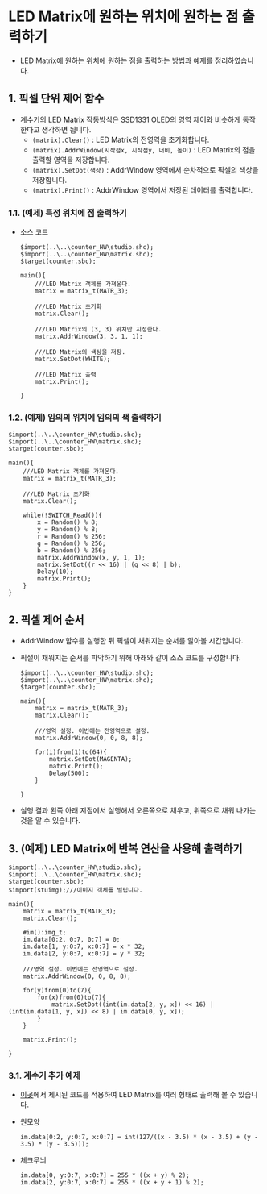 # LED Matrix에 원하는 위치에 원하는 점 출력하기

- LED Matrix에 원하는 위치에 원하는 점을 출력하는 방법과 예제를 정리하였습니다.

## 1. 픽셀 단위 제어 함수

- 계수기의 LED Matrix 작동방식은 SSD1331 OLED의 영역 제어와 비슷하게 동작한다고 생각하면 됩니다.
  - `(matrix).Clear()` : LED Matrix의 전영역을 초기화합니다.
  - `(matrix).AddrWindow(시작점x, 시작점y, 너비, 높이)` : LED Matrix의 점을 출력할 영역을 저장합니다.
  - `(matrix).SetDot(색상)` : AddrWindow 영역에서 순차적으로 픽셀의 색상을 저장합니다.
  - `(matrix).Print()` : AddrWindow 영역에서 저장된 데이터를 출력합니다.

### 1.1. (예제) 특정 위치에 점 출력하기

- 소스 코드
  ```
  $import(..\..\counter_HW\studio.shc);
  $import(..\..\counter_HW\matrix.shc);
  $target(counter.sbc);
  
  main(){
      ///LED Matrix 객체를 가져온다.
      matrix = matrix_t(MATR_3);
      
      ///LED Matrix 초기화
      matrix.Clear();
      
      ///LED Matrix의 (3, 3) 위치만 지정한다.
      matrix.AddrWindow(3, 3, 1, 1);
      
      ///LED Matrix의 색상을 저장.
      matrix.SetDot(WHITE);
      
      ///LED Matrix 출력
      matrix.Print();
      
  }
  ```

### 1.2. (예제) 임의의 위치에 임의의 색 출력하기

  ```
  $import(..\..\counter_HW\studio.shc);
  $import(..\..\counter_HW\matrix.shc);
  $target(counter.sbc);
  
  main(){
      ///LED Matrix 객체를 가져온다.
      matrix = matrix_t(MATR_3);
      
      ///LED Matrix 초기화
      matrix.Clear();
      
      while(!SWITCH_Read()){
          x = Random() % 8;
          y = Random() % 8;
          r = Random() % 256;
          g = Random() % 256;
          b = Random() % 256;
          matrix.AddrWindow(x, y, 1, 1);
          matrix.SetDot((r << 16) | (g << 8) | b);
          Delay(10);
          matrix.Print();
      }
  }
  ```

## 2. 픽셀 제어 순서

- AddrWindow 함수를 실행한 뒤 픽셀이 채워지는 순서를 알아볼 시간입니다.
- 픽샐이 채워지는 순서를 파악하기 위해 아래와 같이 소스 코드를 구성합니다.

  ```
  $import(..\..\counter_HW\studio.shc);
  $import(..\..\counter_HW\matrix.shc);
  $target(counter.sbc);
  
  main(){
      matrix = matrix_t(MATR_3);
      matrix.Clear();
      
      ///영역 설정. 이번에는 전영역으로 설정.
      matrix.AddrWindow(0, 0, 8, 8);
      
      for(i)from(1)to(64){
          matrix.SetDot(MAGENTA);
          matrix.Print();
          Delay(500);
      }
      
  }
  ```

- 실행 결과 왼쪽 아래 지점에서 실행해서 오른쪽으로 채우고, 위쪽으로 채워 나가는 것을 알 수 있습니다.

## 3. (예제) LED Matrix에 반복 연산을 사용해 출력하기

```
$import(..\..\counter_HW\studio.shc);
$import(..\..\counter_HW\matrix.shc);
$target(counter.sbc);
$import(stuimg);///이미지 객체를 빌립니다.

main(){
    matrix = matrix_t(MATR_3);
    matrix.Clear();
    
    #im():img_t;
    im.data[0:2, 0:7, 0:7] = 0;
    im.data[1, y:0:7, x:0:7] = x * 32;
    im.data[2, y:0:7, x:0:7] = y * 32;
    
    ///영역 설정. 이번에는 전영역으로 설정.
    matrix.AddrWindow(0, 0, 8, 8);
    
    for(y)from(0)to(7){
        for(x)from(0)to(7){
            matrix.SetDot((int(im.data[2, y, x]) << 16) | (int(im.data[1, y, x]) << 8) | im.data[0, y, x]);
        }
    }
    
    matrix.Print();
    
}
```

### 3.1. 계수기 추가 예제

- [이곳](https://github.com/PJungKim/StarCounter2023/blob/main/Docs/103_Array.md)에서 제시된 코드를 적용하여 LED Matrix를 여러 형태로 출력해 볼 수 있습니다.

- 원모양
  ```
  im.data[0:2, y:0:7, x:0:7] = int(127/((x - 3.5) * (x - 3.5) + (y - 3.5) * (y - 3.5)));
  ```

- 체크무늬
  ```
  im.data[0, y:0:7, x:0:7] = 255 * ((x + y) % 2);
  im.data[2, y:0:7, x:0:7] = 255 * ((x + y + 1) % 2);
  ```

